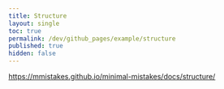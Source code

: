 ```yaml
---
title: Structure
layout: single
toc: true
permalink: /dev/github_pages/example/structure
published: true
hidden: false
---
```


<https://mmistakes.github.io/minimal-mistakes/docs/structure/>
